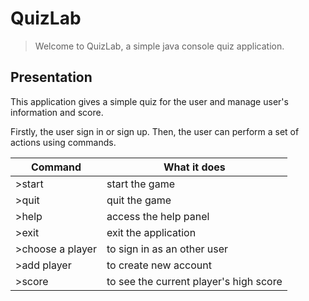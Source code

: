 # QuizLab

> Welcome to QuizLab, a simple java console quiz application.

## Presentation

This application gives a simple quiz for the user and manage user's information and score.

Firstly, the user sign in or sign up. Then, the user can perform a set of actions using commands.

| Command | What it does |
| --- | --- |
| >start | start the game |
| >quit | quit the game |
| >help | access the help panel |
| >exit | exit the application |
| >choose a player | to sign in as an other user |
| >add player | to create new account |
| >score | to see the current player's high score |